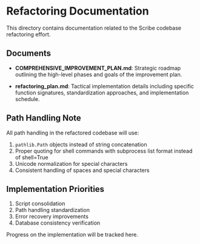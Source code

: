 # Refactoring Documentation

This directory contains documentation related to the Scribe codebase refactoring effort.

## Documents

- **COMPREHENSIVE_IMPROVEMENT_PLAN.md**: Strategic roadmap outlining the high-level phases and goals of the improvement plan.
  
- **refactoring_plan.md**: Tactical implementation details including specific function signatures, standardization approaches, and implementation schedule.

## Path Handling Note

All path handling in the refactored codebase will use:

1. `pathlib.Path` objects instead of string concatenation
2. Proper quoting for shell commands with subprocess list format instead of shell=True
3. Unicode normalization for special characters
4. Consistent handling of spaces and special characters

## Implementation Priorities

1. Script consolidation
2. Path handling standardization
3. Error recovery improvements
4. Database consistency verification

Progress on the implementation will be tracked here.